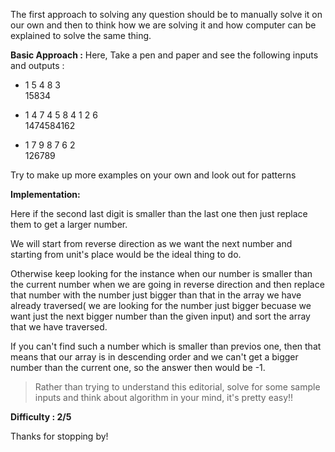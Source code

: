 The first approach to solving any question should be to manually solve it on our own and then to think how we are solving it and how computer can be explained to solve the same thing.

**Basic Approach :**
Here, Take a pen and paper and see the following inputs and outputs :

- 1 5 4 8 3<br /> 
15834

- 1 4 7 4 5 8 4 1 2 6<br /> 
1474584162
 
- 1 7 9 8 7 6 2<br /> 
126789

Try to make up more examples on your own and look out for patterns 



**Implementation:**

Here if the second last digit is smaller than the last one then just replace them to get a larger number.

We will start from reverse direction as we want the next number and starting from unit's place would be the ideal thing to do.

Otherwise keep looking for the instance when our number is smaller than the current number when we are going in reverse direction and then replace that number with the number just bigger than that in the array we have already traversed( we are looking for the number just bigger becuase we want just the next bigger number than the given input) and sort the array that we have traversed.

If you can't find such a number which is smaller than previos one, then that means that our array is in descending order and we can't get a bigger number than the current one, so the answer then would be -1.


 >Rather than trying to understand this editorial, solve for some sample inputs and think about algorithm in your mind, it's pretty easy!!
 
 **Difficulty : 2/5**
 
 Thanks for stopping by!

